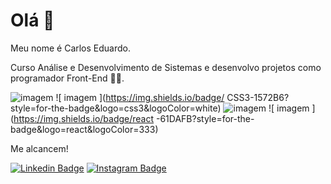 # Olá 👋

Meu nome é Carlos Eduardo. 

Curso Análise e Desenvolvimento de Sistemas e desenvolvo projetos como programador Front-End 👨‍💻.

![ imagem ](https://img.shields.io/badge/HTML5-E34F26?style=for-the-badge&logo=html5&logoColor=white) ![ imagem ](https://img.shields.io/badge/ CSS3-1572B6?style=for-the-badge&logo=css3&logoColor=white) ![ imagem ](https://img.shields.io/badge/JavaScript-323330?style=for-the-badge&logo=javascript&logoColor=F7DF1E) ![ imagem ](https://img.shields.io/badge/react -61DAFB?style=for-the-badge&logo=react&logoColor=333)

Me alcancem!

[
![Linkedin Badge](https://img.shields.io/badge/LinkedIn-0077B5?style=for-the-badge&logo=linkedin&logoColor=white&link=https://www.linkedin.com/in/arlossrg/)](https://www.linkedin.com/in/arlossrg/) [![Instagram Badge](https://img.shields.io/badge/Instagram-E4405F?style=for-the-badge&logo=instagram&logoColor=white&link=https://www.instagram.com/melo_carloss/)](https://www.instagram.com/melo_carloss/) 
